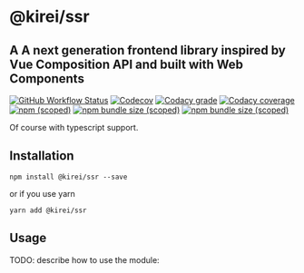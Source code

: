 # @kirei/ssr
## A A next generation frontend library inspired by Vue Composition API and built with Web Components
[![GitHub Workflow Status](https://img.shields.io/github/workflow/status/ifaxity/kirei/Tests?style=for-the-badge&logo=github)](https://github.com/iFaxity/kirei/actions)
[![Codecov](https://img.shields.io/codecov/c/github/ifaxity/kirei?style=for-the-badge&logo=codecov)](https://codecov.io/gh/iFaxity/kirei)
[![Codacy grade](https://img.shields.io/codacy/grade/dbdf69a34ba64733ace9d8aa204248ab?style=for-the-badge&logo=codacy)](https://app.codacy.com/manual/iFaxity/kirei/dashboard)
[![Codacy coverage](https://img.shields.io/codacy/coverage/dbdf69a34ba64733ace9d8aa204248ab?style=for-the-badge&logo=codacy)](https://app.codacy.com/manual/iFaxity/kirei/dashboard)
[![npm (scoped)](https://img.shields.io/npm/v/@kirei/ssr?style=for-the-badge&logo=npm)](https://npmjs.org/package/@kirei/ssr)
[![npm bundle size (scoped)](https://img.shields.io/bundlephobia/min/@kirei/ssr?label=Bundle%20size&style=for-the-badge)](https://npmjs.org/package/@kirei/ssr)
[![npm bundle size (scoped)](https://img.shields.io/bundlephobia/minzip/@kirei/ssr?label=Bundle%20size%20%28gzip%29&style=for-the-badge)](https://npmjs.org/package/@kirei/ssr)

Of course with typescript support.

## Installation
`npm install @kirei/ssr --save`

or if you use yarn

`yarn add @kirei/ssr`

## Usage
TODO: describe how to use the module:
